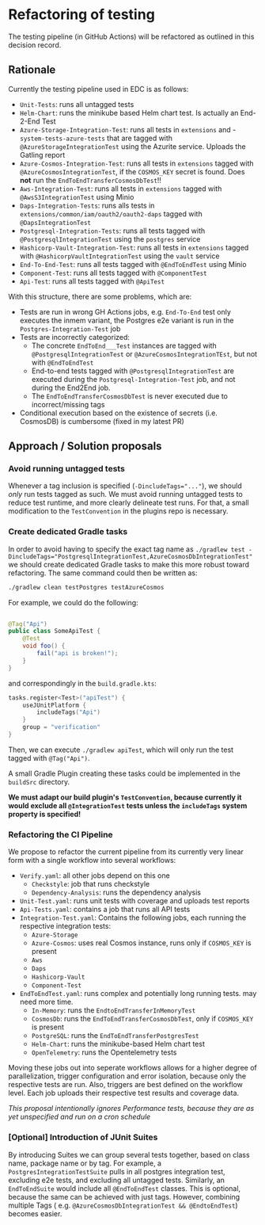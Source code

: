 # Refactoring of testing

The testing pipeline (in GitHub Actions) will be refactored as outlined in this decision record.

## Rationale

Currently the testing pipeline used in EDC is as follows:

- `Unit-Tests`: runs all untagged tests
- `Helm-Chart`: runs the minikube based Helm chart test. Is actually an End-2-End Test
- `Azure-Storage-Integration-Test`: runs all tests in `extensions` and - `system-tests-azure-tests` that are tagged
  with `@AzureStorageIntegrationTest` using the Azurite service. Uploads the Gatling report
- `Azure-Cosmos-Integration-Test`: runs all tests in `extensions` tagged with `@AzureCosmosIntegrationTest`, if
  the `COSMOS_KEY` secret is found. Does **not** run the `EndToEndTransferCosmosDbTest`!!
- `Aws-Integration-Test`: runs all tests in `extensions` tagged with `@AwsS3IntegrationTest` using Minio
- `Daps-Integration-Tests`: runs alls tests in `extensions/common/iam/oauth2/oauth2-daps` tagged
  with `@DapsIntegrationTest`
- `Postgresql-Integration-Tests`: runs all tests tagged with `@PostgresqlIntegrationTest` using the `postgres` service
- `Hashicorp-Vault-Integration-Test`: runs all tests in `extensions` tagged with `@HashicorpVaultIntegrationTest` using
  the `vault` service
- `End-To-End-Test`: runs all tests tagged with `@EndToEndTest` using Minio
- `Component-Test`: runs all tests tagged with `@ComponentTest`
- `Api-Test`: runs all tests tagged with `@ApiTest`

With this structure, there are some problems, which are:

- Tests are run in wrong GH Actions jobs, e.g. `End-To-End` test only executes the inmem variant, the Postgres e2e
  variant is run in the `Postgres-Integration-Test` job
- Tests are incorrectly categorized:
    - The concrete `EndToEnd___Test` instances are tagged with `@PostgresqlIntegrationTest`
      or `@AzureCosmosIntegrationTEst`, but not with `@EndToEndTest`
    - End-to-end tests tagged with `@PostgresqlIntegrationTest` are executed during the `Postgresql-Integration-Test`
      job, and not during the End2End job.
    - The `EndToEndTransferCosmosDbTest` is never executed due to incorrect/missing tags
- Conditional execution based on the existence of secrets (i.e. CosmosDB) is cumbersome (fixed in my latest PR)

## Approach / Solution proposals

### Avoid running untagged tests

Whenever a tag inclusion is specified (`-DincludeTags="..."`), we should _only_ run tests tagged as such. We must avoid
running untagged tests to reduce test runtime, and more clearly delineate test runs.
For that, a small modification to the `TestConvention` in the plugins repo is necessary.

### Create dedicated Gradle tasks

In order to avoid having to specify the exact tag name
as `./gradlew test -DincludeTags="PostgresqlIntegrationTest,AzureCosmosDbIntegrationTest"` we should create dedicated
Gradle tasks to make this more robust toward refactoring. The same command could then be written as:

```bash
./gradlew clean testPostgres testAzureCosmos
```

For example, we could do the following:

```java

@Tag("Api")
public class SomeApiTest {
    @Test
    void foo() {
        fail("api is broken!");
    }
}
```

and correspondingly in the `build.gradle.kts`:

```kotlin
tasks.register<Test>("apiTest") {
    useJUnitPlatform {
        includeTags("Api")
    }
    group = "verification"
}
```

Then, we can execute `./gradlew apiTest`, which will only run the test tagged with `@Tag("Api")`.

A small Gradle Plugin creating these tasks could be implemented in the `buildSrc` directory.

**We must adapt our build plugin's `TestConvention`, because currently it would exclude all `@IntegrationTest` tests
unless the
`includeTags` system property is specified!**

### Refactoring the CI Pipeline

We propose to refactor the current pipeline from its currently very linear form with a single workflow into several
workflows:

- `Verify.yaml`: all other jobs depend on this one
    - `Checkstyle`: job that runs checkstyle
    - `Dependency-Analysis`: runs the dependency analysis
- `Unit-Test.yaml`: runs unit tests with coverage and uploads test reports
- `Api-Tests.yaml`: contains a job that runs all API tests
- `Integration-Test.yaml`: Contains the following jobs, each running the respective integration tests:
    - `Azure-Storage`
    - `Azure-Cosmos`: uses real Cosmos instance, runs only if `COSMOS_KEY` is present
    - `Aws`
    - `Daps`
    - `Hashicorp-Vault`
    - `Component-Test`
- `EndToEndTest.yaml`: runs complex and potentially long running tests. may need more time.
    - `In-Memory`: runs the `EndtoEndTransferInMemoryTest`
    - `CosmosDb`: runs the `EndToEndTransferCosmosDbTest`, only if `COSMOS_KEY` is present
    - `PostgreSQL`: runs the `EndToEndTransferPostgresTest`
    - `Helm-Chart`: runs the minikube-based Helm chart test
    - `OpenTelemetry`: runs the Opentelemetry tests

Moving these jobs out into seperate workflows allows for a higher degree of parallelization, trigger configuration and
error isolation, because only the respective tests are run. Also, triggers are best defined on the workflow level.
Each job uploads their respective test results and coverage data.

_This proposal intentionally ignores Performance tests, because they are as yet unspecified and run on a cron schedule_

### [Optional] Introduction of JUnit Suites

By introducing Suites we can group several tests together, based on class name, package name or by tag. For example,
a `PostgresIntegrationTestSuite` pulls in all postgres integration test, excluding e2e tests, and excluding all untagged
tests.
Similarly, an `EndToEndSuite` would include all `@EndToEndTest` classes.
This is optional, because the same can be achieved with just tags. However, combining multiple Tags (
e.g. `@AzureCosmosDbIntegrationTest && @EndtoEndTest`) becomes easier.
